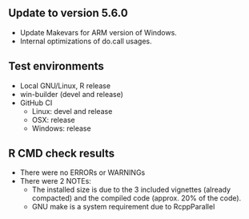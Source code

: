 
## Update to version 5.6.0
* Update Makevars for ARM version of Windows.
* Internal optimizations of do.call usages.

## Test environments
* Local GNU/Linux, R release
* win-builder (devel and release)
* GitHub CI
  + Linux: devel and release
  + OSX: release
  + Windows: release

## R CMD check results
* There were no ERRORs or WARNINGs
* There were 2 NOTEs:
  + The installed size is due to the 3 included vignettes (already compacted)
    and the compiled code (approx. 20% of the code).
  + GNU make is a system requirement due to RcppParallel
